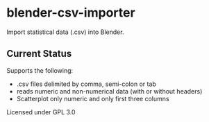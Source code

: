 # blender-csv-importer
Import statistical data (.csv) into Blender.

## Current Status
Supports the following:
 * .csv files delimited by comma, semi-colon or tab
 * reads numeric and non-numerical data (with or without headers)
  * Scatterplot only numeric and only first three columns

Licensed under GPL 3.0
